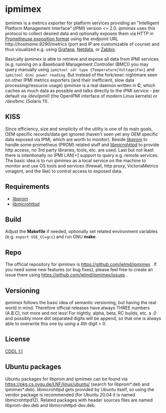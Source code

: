 # ipmimex

ipmimex is a *m*etrics *ex*porter for platform services providing an "Intelligent Platform Management Interface" (*IPMI*) version <= 2.0. *ipmimex* uses this protocol to collect desired data and optionally exposes them via HTTP in [Prometheuse exposition format](https://prometheus.io/docs/instrumenting/exposition_formats/) using the endpoint URL http://_hostname:9290_/metrics (port and IP are customizable of course) and thus visualized e.g. using [Grafana](https://grafana.com/), [Netdata](https://www.netdata.cloud/), or [Zabbix](https://www.zabbix.com/).

Basically *ipmimex* is able to retrieve and expose all data from IPMI services (e.g. running on a *B*aseboard *M*anagement *C*ontroller (BMC)) you may query manually using `ipmitool sdr type {Temperature|Voltage|Fan}` and `ipmitool dcmi power reading`. But instead of the fork/exec nightmare seen on other IPMI metrics exporters (and their inefficient, slow data processing/resource usage) *ipmimex* is a real daemon written in **C**, which caches as much data as possible and talks directly to the IPMI service - per default via */dev/ipmi0* (the OpenIPMI interface of modern Linux kernels) or */dev/bmc* (Solaris 11).

## KISS

Since efficiency, size and simplicity of the utility is one of its main goals, OEM specific records/data get ignored (haven't seen yet any OEM specific data exposed via IPMI, which are worth to monitor). Beside [libprom](https://github.com/jelmd/libprom) to handle some prometheus (PROM) related stuff and [libmicrohttpd](https://github.com/Karlson2k/libmicrohttpd) to provide http access, no 3rd party libraries, tools, etc. are used. Last but not least there is intentionally no IPMI LAN[+] support to query e.g. remote services. The basic idea is to run *ipmimex* as a local service on the machine to monitor and use OS tools and services (firewall, http proxy, VictoriaMetrics vmagent, and the like) to control access to exposed data.


## Requirements

- [libprom](https://github.com/jelmd/libprom)
- [libmicrohttpd](https://github.com/Karlson2k/libmicrohttpd)


## Build

Adjust the **Makefile** if needed, optionally set related environment variables
(e.g. `export USE_CC=gcc`) and run GNU **make**.


## Repo

The official repository for *ipmimex* is https://github.com/jelmd/ipmimex .
If you need some new features (or bug fixes), please feel free to create an
issue there using https://github.com/jelmd/ipmimex/issues .


## Versioning

*ipmimex* follows the basic idea of semantic versioning, but having the real world
in mind. Therefore official releases have always THREE numbers (A.B.C), not
more and not less! For nightly, alpha, beta, RC builds, etc. a *.0* and
possibly more dot separated digits will be append, so that one is always able
to overwrite this one by using a 4th digit > 0.


## License

[CDDL 1.1](https://spdx.org/licenses/CDDL-1.1.html)


## Ubuntu packages
Ubuntu packages for libprom and ipmimex can be found via https://pkg.cs.ovgu.de/LNF/linux/ubuntu/ (search for libprom*.deb and ipmimex*.deb). libmicrohttpd gets provided by Ubuntu itself, so using the vendor package is recommended (for Ubuntu 20.04 it is named libmicrohttpd12). Related packages with header sources files are named libprom-dev.deb and libmicrohttpd-dev.deb.
